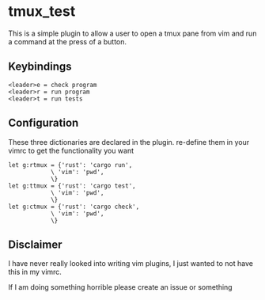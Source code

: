 # tmux_test 

This is a simple plugin to allow a user to open a tmux pane
from vim and run a command at the press of a button.

## Keybindings
```
<leader>e = check program
<leader>r = run program
<leader>t = run tests
```


## Configuration

These three dictionaries are declared in the plugin.
re-define them in your vimrc to get the functionality you want

```
let g:rtmux = {'rust': 'cargo run',
            \ 'vim': 'pwd',
            \} 
let g:ttmux = {'rust': 'cargo test',
            \ 'vim': 'pwd',
            \}
let g:ctmux = {'rust': 'cargo check',
            \ 'vim': 'pwd',
            \}
```


## Disclaimer

I have never really looked into writing vim plugins, I just wanted to not have this in my vimrc.

If I am doing something horrible please create an issue or something
